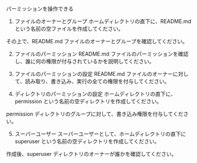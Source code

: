 パーミッションを操作できる

1. ファイルのオーナーとグループ
   ホームディレクトリの直下に、README.md という名前の空ファイルを作成してください。

その上で、README.md ファイルのオーナーとグループを確認してください。

2. ファイルのパーミッション
   README.md ファイルのパーミッションを確認し、誰に何の権限が付与されているかを説明してください。

3. ファイルのパーミッションの設定
   README.md ファイルのオーナーに対して、読み取り、書き込み、実行の全ての権限を付与してください。

4. ディレクトリのパーミッションの設定
   ホームディレクトリの直下に、permission という名前の空ディレクトリを作成してください。

permission ディレクトリのグループに対して、書き込み権限を付与してください。

5. スーパーユーザー
   スーパーユーザーとして、ホームディレクトリの直下に superuser という名前の空ディレクトリを作成してください。

作成後、superuser ディレクトリのオーナーが誰かを確認してください。
